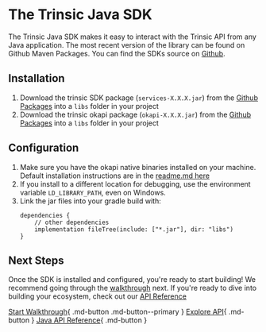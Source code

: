 # The Trinsic Java SDK

The Trinsic Java SDK makes it easy to interact with the Trinsic API from any Java application. The most recent version of the library can be found on Github Maven Packages. You can find the SDKs source on [Github](https://github.com/trinsic-id/sdk/tree/main/java).

## Installation
1. Download the trinsic SDK package (`services-X.X.X.jar`) from the [Github Packages](https://github.com/trinsic-id/sdk/packages/940563) into a `libs` folder in your project
2. Download the trinsic okapi package (`okapi-X.X.X.jar`) from the [Github Packages](https://github.com/trinsic-id/okapi/packages/919613) into a `libs` folder in your project

## Configuration
1. Make sure you have the okapi native binaries installed on your machine. Default installation instructions are in the [readme.md here](https://github.com/trinsic-id/okapi/)
2. If you install to a different location for debugging, use the environment variable `LD_LIBRARY_PATH`, even on Windows.
3. Link the jar files into your gradle build with:
    ```
    dependencies {
        // other dependencies
        implementation fileTree(include: ["*.jar"], dir: "libs")
    }
    ```

## Next Steps

Once the SDK is installed and configured, you're ready to start building! We recommend going through the [walkthrough](../walkthroughs/vaccination.md) next. If you're ready to dive into building your ecosystem, check out our [API Reference](../reference/index.md)

[Start Walkthrough](../walkthroughs/vaccination.md){ .md-button .md-button--primary } [Explore API](../reference/index.md){ .md-button } [Java API Reference](../reference/java/_index.md){ .md-button }
